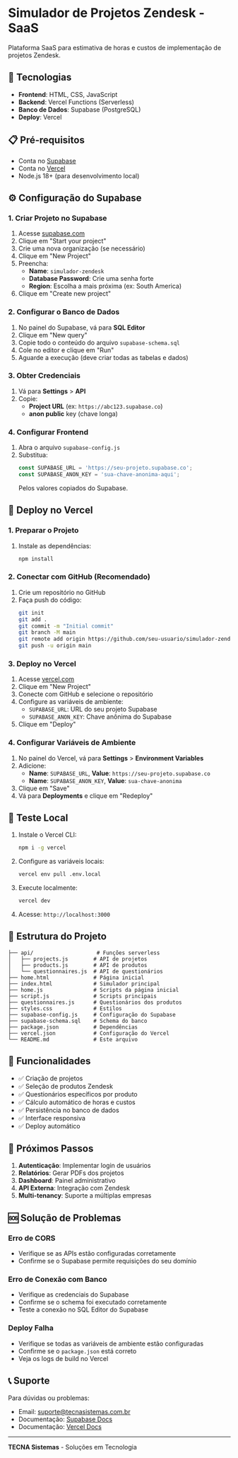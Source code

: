 # Simulador de Projetos Zendesk - SaaS

Plataforma SaaS para estimativa de horas e custos de implementação de projetos Zendesk.

## 🚀 Tecnologias

- **Frontend**: HTML, CSS, JavaScript
- **Backend**: Vercel Functions (Serverless)
- **Banco de Dados**: Supabase (PostgreSQL)
- **Deploy**: Vercel

## 📋 Pré-requisitos

- Conta no [Supabase](https://supabase.com)
- Conta no [Vercel](https://vercel.com)
- Node.js 18+ (para desenvolvimento local)

## ⚙️ Configuração do Supabase

### 1. Criar Projeto no Supabase

1. Acesse [supabase.com](https://supabase.com)
2. Clique em "Start your project"
3. Crie uma nova organização (se necessário)
4. Clique em "New Project"
5. Preencha:
   - **Name**: `simulador-zendesk`
   - **Database Password**: Crie uma senha forte
   - **Region**: Escolha a mais próxima (ex: South America)
6. Clique em "Create new project"

### 2. Configurar o Banco de Dados

1. No painel do Supabase, vá para **SQL Editor**
2. Clique em "New query"
3. Copie todo o conteúdo do arquivo `supabase-schema.sql`
4. Cole no editor e clique em "Run"
5. Aguarde a execução (deve criar todas as tabelas e dados)

### 3. Obter Credenciais

1. Vá para **Settings** > **API**
2. Copie:
   - **Project URL** (ex: `https://abc123.supabase.co`)
   - **anon public** key (chave longa)

### 4. Configurar Frontend

1. Abra o arquivo `supabase-config.js`
2. Substitua:
   ```javascript
   const SUPABASE_URL = 'https://seu-projeto.supabase.co';
   const SUPABASE_ANON_KEY = 'sua-chave-anonima-aqui';
   ```
   Pelos valores copiados do Supabase.

## 🚀 Deploy no Vercel

### 1. Preparar o Projeto

1. Instale as dependências:
   ```bash
   npm install
   ```

### 2. Conectar com GitHub (Recomendado)

1. Crie um repositório no GitHub
2. Faça push do código:
   ```bash
   git init
   git add .
   git commit -m "Initial commit"
   git branch -M main
   git remote add origin https://github.com/seu-usuario/simulador-zendesk.git
   git push -u origin main
   ```

### 3. Deploy no Vercel

1. Acesse [vercel.com](https://vercel.com)
2. Clique em "New Project"
3. Conecte com GitHub e selecione o repositório
4. Configure as variáveis de ambiente:
   - `SUPABASE_URL`: URL do seu projeto Supabase
   - `SUPABASE_ANON_KEY`: Chave anônima do Supabase
5. Clique em "Deploy"

### 4. Configurar Variáveis de Ambiente

1. No painel do Vercel, vá para **Settings** > **Environment Variables**
2. Adicione:
   - **Name**: `SUPABASE_URL`, **Value**: `https://seu-projeto.supabase.co`
   - **Name**: `SUPABASE_ANON_KEY`, **Value**: `sua-chave-anonima`
3. Clique em "Save"
4. Vá para **Deployments** e clique em "Redeploy"

## 🧪 Teste Local

1. Instale o Vercel CLI:
   ```bash
   npm i -g vercel
   ```

2. Configure as variáveis locais:
   ```bash
   vercel env pull .env.local
   ```

3. Execute localmente:
   ```bash
   vercel dev
   ```

4. Acesse: `http://localhost:3000`

## 📁 Estrutura do Projeto

```
├── api/                    # Funções serverless
│   ├── projects.js        # API de projetos
│   ├── products.js        # API de produtos
│   └── questionnaires.js  # API de questionários
├── home.html              # Página inicial
├── index.html             # Simulador principal
├── home.js                # Scripts da página inicial
├── script.js              # Scripts principais
├── questionnaires.js      # Questionários dos produtos
├── styles.css             # Estilos
├── supabase-config.js     # Configuração do Supabase
├── supabase-schema.sql    # Schema do banco
├── package.json           # Dependências
├── vercel.json            # Configuração do Vercel
└── README.md              # Este arquivo
```

## 🔧 Funcionalidades

- ✅ Criação de projetos
- ✅ Seleção de produtos Zendesk
- ✅ Questionários específicos por produto
- ✅ Cálculo automático de horas e custos
- ✅ Persistência no banco de dados
- ✅ Interface responsiva
- ✅ Deploy automático

## 🎯 Próximos Passos

1. **Autenticação**: Implementar login de usuários
2. **Relatórios**: Gerar PDFs dos projetos
3. **Dashboard**: Painel administrativo
4. **API Externa**: Integração com Zendesk
5. **Multi-tenancy**: Suporte a múltiplas empresas

## 🆘 Solução de Problemas

### Erro de CORS
- Verifique se as APIs estão configuradas corretamente
- Confirme se o Supabase permite requisições do seu domínio

### Erro de Conexão com Banco
- Verifique as credenciais do Supabase
- Confirme se o schema foi executado corretamente
- Teste a conexão no SQL Editor do Supabase

### Deploy Falha
- Verifique se todas as variáveis de ambiente estão configuradas
- Confirme se o `package.json` está correto
- Veja os logs de build no Vercel

## 📞 Suporte

Para dúvidas ou problemas:
- Email: suporte@tecnasistemas.com.br
- Documentação: [Supabase Docs](https://supabase.com/docs)
- Documentação: [Vercel Docs](https://vercel.com/docs)

---

**TECNA Sistemas** - Soluções em Tecnologia